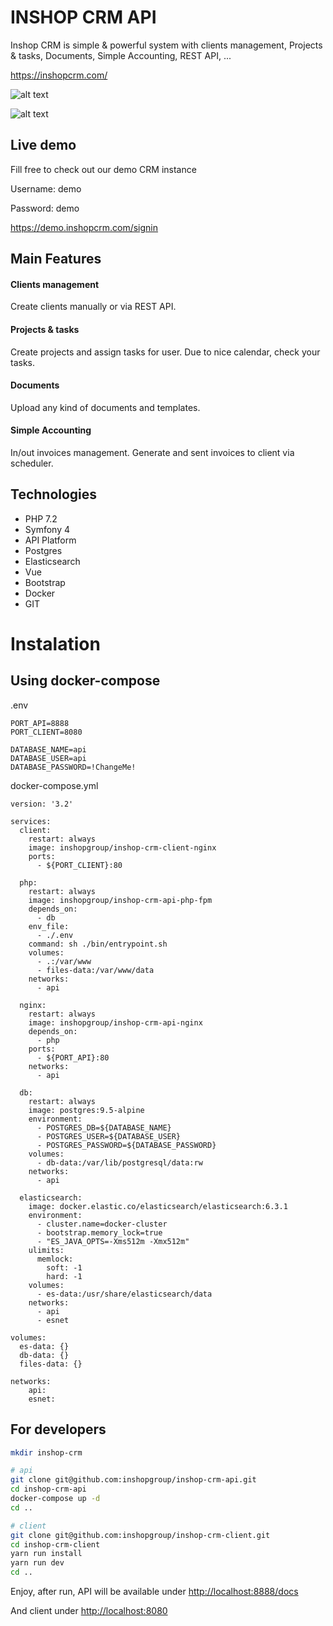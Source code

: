 # INSHOP CRM API

Inshop CRM is simple & powerful system with clients management, Projects & tasks, Documents, Simple Accounting, REST API, ...

https://inshopcrm.com/

![alt text](https://inshopcrm.com/static/screenshots/inshop-crm-login.png "Inshop CRM login page")

![alt text](https://inshopcrm.com/static/screenshots/inshop-crm-dashboard.png "Inshop CRM login dashboard with charts")

## Live demo
Fill free to check out our demo CRM instance

Username: demo

Password: demo

https://demo.inshopcrm.com/signin


## Main Features

#### Clients management
Create clients manually or via REST API.

#### Projects & tasks
Create projects and assign tasks for user. Due to nice calendar, check your tasks.

#### Documents
Upload any kind of documents and templates.

#### Simple Accounting
In/out invoices management. Generate and sent invoices to client via scheduler.

## Technologies
 - PHP 7.2
 - Symfony 4
 - API Platform
 - Postgres
 - Elasticsearch
 - Vue
 - Bootstrap
 - Docker
 - GIT


# Instalation

## Using docker-compose

.env
```dotenv
PORT_API=8888
PORT_CLIENT=8080

DATABASE_NAME=api
DATABASE_USER=api
DATABASE_PASSWORD=!ChangeMe!
```

docker-compose.yml

```
version: '3.2'

services:
  client:
    restart: always
    image: inshopgroup/inshop-crm-client-nginx
    ports:
      - ${PORT_CLIENT}:80

  php:
    restart: always
    image: inshopgroup/inshop-crm-api-php-fpm
    depends_on:
      - db
    env_file:
      - ./.env
    command: sh ./bin/entrypoint.sh
    volumes:
      - .:/var/www
      - files-data:/var/www/data
    networks:
      - api

  nginx:
    restart: always
    image: inshopgroup/inshop-crm-api-nginx
    depends_on:
      - php
    ports:
      - ${PORT_API}:80
    networks:
      - api

  db:
    restart: always
    image: postgres:9.5-alpine
    environment:
      - POSTGRES_DB=${DATABASE_NAME}
      - POSTGRES_USER=${DATABASE_USER}
      - POSTGRES_PASSWORD=${DATABASE_PASSWORD}
    volumes:
      - db-data:/var/lib/postgresql/data:rw
    networks:
      - api

  elasticsearch:
    image: docker.elastic.co/elasticsearch/elasticsearch:6.3.1
    environment:
      - cluster.name=docker-cluster
      - bootstrap.memory_lock=true
      - "ES_JAVA_OPTS=-Xms512m -Xmx512m"
    ulimits:
      memlock:
        soft: -1
        hard: -1
    volumes:
      - es-data:/usr/share/elasticsearch/data
    networks:
      - api
      - esnet

volumes:
  es-data: {}
  db-data: {}
  files-data: {}

networks:
    api:
    esnet:

```

## For developers

```bash
mkdir inshop-crm

# api
git clone git@github.com:inshopgroup/inshop-crm-api.git
cd inshop-crm-api
docker-compose up -d
cd ..

# client
git clone git@github.com:inshopgroup/inshop-crm-client.git
cd inshop-crm-client
yarn run install
yarn run dev
cd ..
```

Enjoy, after run, API will be available under [http://localhost:8888/docs](http://localhost:8888/docs)

And client under [http://localhost:8080](http://localhost:8080)
